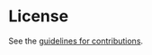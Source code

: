 # License

See the
[guidelines for contributions](https://github.com/chris-wood/draft-pw-privacypass-in-band-consistency/blob/main/CONTRIBUTING.md).
